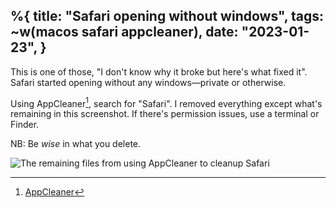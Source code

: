 %{
    title: "Safari opening without windows",
    tags: ~w(macos safari appcleaner),
    date: "2023-01-23",
}
---
This is one of those, "I don't know why it broke but here's what fixed it". Safari started opening without any windows—private or otherwise.

Using AppCleaner[^1], search for "Safari". I removed everything except what's remaining in this screenshot. If there's permission issues, use a terminal or Finder.

NB: Be _wise_ in what you delete.

![The remaining files from using AppCleaner to cleanup Safari](/images/blog/appcleaner-safari.png)

[^1]: [AppCleaner](https://freemacsoft.net/appcleaner/)
